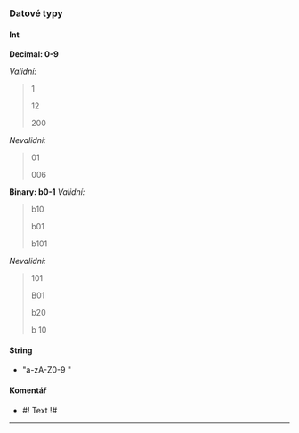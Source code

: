 ### Datové typy
#### Int
**Decimal: 0-9**

*Validní:*
> 1
>
> 12
> 
> 200

*Nevalidní:*
> 01
> 
> 006

**Binary: b0-1**
*Validní:*
> b10
>
> b01
> 
> b101

*Nevalidní:*
> 101
> 
> B01
> 
> b20
> 
> b 10

#### String
- "a-zA-Z0-9 "

#### Komentář
- #! Text !#

---

